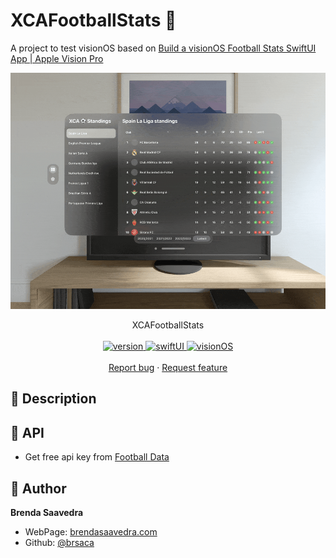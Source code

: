 # XCAFootballStats 👋

A project to test visionOS based on [Build a visionOS Football Stats SwiftUI App | Apple Vision Pro
]([https://www.youtube.com/watch?v=r61KA8Gzw0M])
<p align="center">
<a href="#">
<img src="images/demo_football.gif" align="center">
</a> 
<br><br>
     XCAFootballStats
    <br><br>
  <a href="#">
    <img alt="version" src="https://img.shields.io/badge/Version-v1.0-red.svg" />
  </a>
  <a href="#">
    <img alt="swiftUI" src="https://img.shields.io/badge/Swift-UI-blue.svg" />
  </a>
  <a href="#">
    <img alt="visionOS" src="https://img.shields.io/badge/OS-Vision-green.svg" />
  </a>
  <br>
    <br>
    <a href="https://github.com/brsaca/XCAFootballStats/issues/new">Report bug</a>
    ·
    <a href="https://github.com/brsaca/XCAFootballStats/issues/new">Request feature</a>
</p>

## 📝 Description

## 🤖 API
- Get free api key from [Football Data](https://www.football-data.org)

## 👤 Author

**Brenda Saavedra**

- WebPage: [brendasaavedra.com](http://brendasaavedra.com)
- Github: [@brsaca](https://github.com/brsaca/)
